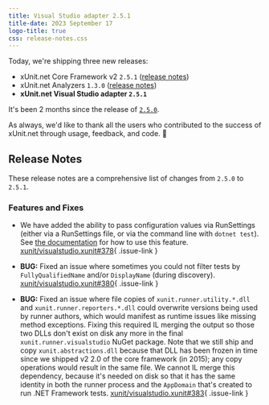 ```yaml
---
title: Visual Studio adapter 2.5.1
title-date: 2023 September 17
logo-title: true
css: release-notes.css
---
```


Today, we're shipping three new releases:

* xUnit.net Core Framework v2 `2.5.1` ([release notes](/releases/v2/2.5.1))
* xUnit.net Analyzers `1.3.0` ([release notes](/releases/analyzers/1.3.0))
* **xUnit.net Visual Studio adapter `2.5.1`**

It's been 2 months since the release of [`2.5.0`](2.5.0).

As always, we'd like to thank all the users who contributed to the success of xUnit.net through usage, feedback, and code. 🎉

## Release Notes

These release notes are a comprehensive list of changes from `2.5.0` to `2.5.1`.

### Features and Fixes

* We have added the ability to pass configuration values via RunSettings (either via a RunSettings file, or via the command line with `dotnet test`). See [the documentation](/docs/config-runsettings) for how to use this feature. [xunit/visualstudio.xunit#378](https://github.com/xunit/visualstudio.xunit/issues/378){ .issue-link }

* **BUG:** Fixed an issue where sometimes you could not filter tests by `FullyQualifiedName` and/or `DisplayName` (during discovery). [xunit/visualstudio.xunit#380](https://github.com/xunit/visualstudio.xunit/issues/380){ .issue-link }

* **BUG:** Fixed an issue where file copies of `xunit.runner.utility.*.dll` and `xunit.runner.reporters.*.dll` could overwrite versions being used by runner authors, which would manifest as runtime issues like missing method exceptions. Fixing this required IL merging the output so those two DLLs don't exist on disk any more in the final `xunit.runner.visualstudio` NuGet package. Note that we still ship and copy `xunit.abstractions.dll` because that DLL has been frozen in time since we shipped v2 2.0 of the core framework (in 2015); any copy operations would result in the same file. We cannot IL merge this dependency, because it's needed on disk so that it has the same  identity in both the runner process and the `AppDomain` that's created to run .NET Framework tests. [xunit/visualstudio.xunit#383](https://github.com/xunit/visualstudio.xunit/issues/383){ .issue-link }
